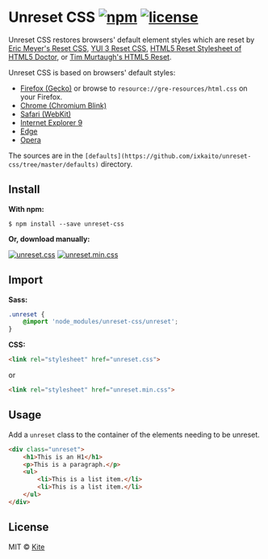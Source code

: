 # Unreset CSS [![npm](https://img.shields.io/npm/v/unreset-css.svg)](https://www.npmjs.com/package/unreset-css) [![license](https://img.shields.io/github/license/ixkaito/unreset-css.svg)](https://github.com/ixkaito/unreset-css/blob/master/LICENSE)
Unreset CSS restores browsers' default element styles which are reset by [Eric Meyer's Reset CSS](http://meyerweb.com/eric/tools/css/reset/), [YUI 3 Reset CSS](http://yuilibrary.com/yui/docs/cssreset/), [HTML5 Reset Stylesheet of HTML5 Doctor](http://html5doctor.com/html-5-reset-stylesheet/), or [Tim Murtaugh's HTML5 Reset](http://html5reset.org/).

Unreset CSS is based on browsers' default styles:

- [Firefox (Gecko)](https://dxr.mozilla.org/mozilla-central/source/layout/style/res/html.css) or browse to `resource://gre-resources/html.css` on your Firefox.
- [Chrome (Chromium Blink)](https://chromium.googlesource.com/chromium/blink/+/master/Source/core/css/html.css)
- [Safari (WebKit)](http://trac.webkit.org/browser/trunk/Source/WebCore/css/html.css)
- [Internet Explorer 9](http://www.iecss.com/ie-9.css)
- [Edge](http://www.iecss.com/edgehtml-13.10586.css)
- [Opera](http://www.iecss.com/opera-10.51.css)

The sources are in the `[defaults](https://github.com/ixkaito/unreset-css/tree/master/defaults)` directory.

## Install

**With npm:**

```shell
$ npm install --save unreset-css
```

**Or, download manually:**

[![unreset.css](https://img.shields.io/badge/Download-unreset.css-brightgreen.svg)](https://raw.githubusercontent.com/ixkaito/unreset-css/master/unreset.css) [![unreset.min.css](https://img.shields.io/badge/Download-unreset.min.css-brightgreen.svg)](https://raw.githubusercontent.com/ixkaito/unreset-css/master/unreset.min.css)

## Import

**Sass:**

```scss
.unreset {
    @import 'node_modules/unreset-css/unreset';
}
```

**CSS:**

```html
<link rel="stylesheet" href="unreset.css">
```

or 

```html
<link rel="stylesheet" href="unreset.min.css">
```

## Usage

Add a `unreset` class to the container of the elements needing to be unreset.

```html
<div class="unreset">
    <h1>This is an H1</h1>
    <p>This is a paragraph.</p>
    <ul>
        <li>This is a list item.</li>
        <li>This is a list item.</li>
    </ul>
</div>
```

## License

MIT © [Kite](https://github.com/ixkaito)
